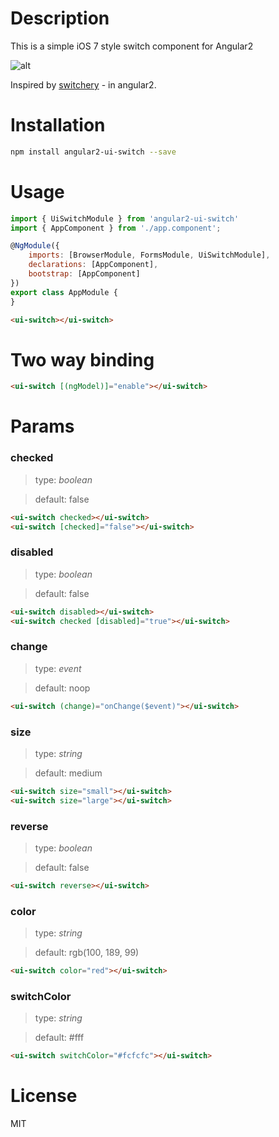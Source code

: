 # Description

This is a simple iOS 7 style switch component for Angular2

![alt](logo.png)

Inspired by [switchery](https://github.com/abpetkov/switchery) - in angular2.

# Installation

```bash
npm install angular2-ui-switch --save
```

# Usage

```javascript
import { UiSwitchModule } from 'angular2-ui-switch'
import { AppComponent } from './app.component';

@NgModule({
    imports: [BrowserModule, FormsModule, UiSwitchModule],
    declarations: [AppComponent],
    bootstrap: [AppComponent]
})
export class AppModule {
}
```

```html
<ui-switch></ui-switch>
```

# Two way binding

```html
<ui-switch [(ngModel)]="enable"></ui-switch>
```

# Params

### checked

> type: *boolean*

> default: false

```html
<ui-switch checked></ui-switch>
<ui-switch [checked]="false"></ui-switch>
```

### disabled

> type: *boolean*

> default: false

```html
<ui-switch disabled></ui-switch>
<ui-switch checked [disabled]="true"></ui-switch>
```

### change

> type: *event*

> default: noop

```html
<ui-switch (change)="onChange($event)"></ui-switch>
```

### size

> type: *string*

> default: medium

```html
<ui-switch size="small"></ui-switch>
<ui-switch size="large"></ui-switch>
```

### reverse 

> type: *boolean*

> default: false

```html
<ui-switch reverse></ui-switch>
```

### color

> type: *string*

> default: rgb(100, 189, 99)

```html
<ui-switch color="red"></ui-switch>
```

### switchColor  

> type: *string*

> default: #fff 


```html
<ui-switch switchColor="#fcfcfc"></ui-switch>
```

# License
MIT
